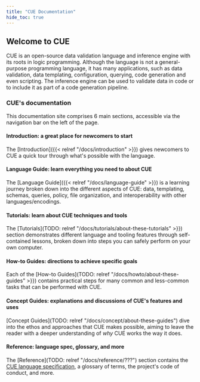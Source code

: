 ```yaml
---
title: "CUE Documentation"
hide_toc: true
---
```


## Welcome to CUE

CUE is an open-source data validation language and inference engine
with its roots in logic programming.
Although the language is not a general-purpose programming language,
it has many applications, such as
data validation, data templating, configuration, querying,
code generation and even scripting.
The inference engine can be used to validate
data in code or to include it as part of a code generation pipeline.

### CUE's documentation

This documentation site comprises 6 main sections, accessible via the
navigation bar on the left of the page.

#### Introduction: a great place for newcomers to start

The [Introduction]({{< relref "/docs/introduction" >}}) gives newcomers to CUE
a quick tour through what's possible with the language.

#### Language Guide: learn everything you need to about CUE

The [Language Guide]({{< relref "/docs/language-guide" >}}) is a learning
journey broken down into the different aspects of CUE: data, templating,
schemas, queries, policy, file organization, and interoperability with other
languages/encodings. 

#### Tutorials: learn about CUE techniques and tools

The [Tutorials](TODO: relref "/docs/tutorials/about-these-tutorials" >}})
section demonstrates different language and tooling features through
self-contained lessons, broken down into steps you can safely perform on your
own computer.

#### How-to Guides: directions to achieve specific goals

Each of the [How-to Guides](TODO: relref "/docs/howto/about-these-guides" >}})
contains practical steps for many common and less-common tasks that can be
performed with CUE.

#### Concept Guides: explanations and discussions of CUE's features and uses

[Concept Guides](TODO: relref "/docs/concept/about-these-guides") dive into the
ethos and approaches that CUE makes possible, aiming to leave the reader with a
deeper understanding of *why* CUE works the way it does.

#### Reference: language spec, glossary, and more

The [Reference](TODO: relref "/docs/reference/???") section contains the
[CUE language specification](TODO), a glossary of terms, the project's code of
conduct, and more.
